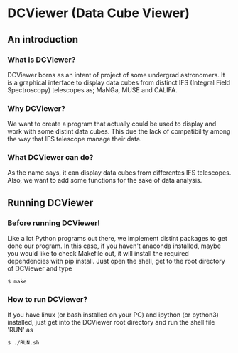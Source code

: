 # DCViewer (Data Cube Viewer)

## An introduction

### What is DCViewer?
DCViewer borns as an intent of project of some undergrad astronomers. It is a graphical interface to display data cubes from distinct IFS (Integral Field Spectroscopy) telescopes as; MaNGa, MUSE and CALIFA.

### Why DCViewer?
We want to create a program that actually could be used to display and work with some distint data cubes. This due the lack of compatibility among the way that IFS telescope manage their data.

### What DCViewer can do?
As the name says, it can display data cubes from differentes IFS telescopes. Also, we want to add some functions for the sake of data analysis.

## Running DCViewer

### Before running DCViewer!
Like a lot Python programs out there, we implement distint packages to get done our program. In this case, if you haven't anaconda installed, maybe you would like to check Makefile out, it will install the required dependencies with pip install. Just open the shell, get to the root directory of DCViewer and type

```
$ make
```

### How to run DCViewer?
If you have linux (or bash installed on your PC) and ipython (or python3) installed, just get into the DCViewer root directory and run the shell file 'RUN' as

```
$ ./RUN.sh
```



